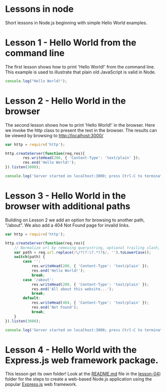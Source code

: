 # Lessons in node
Short lessons in Node.js beginning with simple Hello World examples.

# Lesson 1 - Hello World from the command line
The first lesson shows how to print 'Hello World!' from the command line. 
This example is used to illustrate that plain old JavaScript is valid in Node.

```javascript
console.log("Hello World!");
```

# Lesson 2 - Hello World in the browser
The second lesson shows how to print 'Hello World!' in the browser. 
Here we invoke the http class to present the text in the browser.
The results can be viewed by browsing to [http://localhost:3000/](http://localhost:3000/)

```javascript
var http = require('http');

http.createServer(function(req,res){
        res.writeHead(200, { 'Content-Type': 'text/plain' });
        res.end('Hello World!');
}).listen(3000);

console.log('Server started on localhost:3000; press Ctrl-C to terminate....');
```

# Lesson 3 - Hello World in the browser with additional paths
Building on Lesson 2 we add an option for browsing to another path, "/about".
We also add a 404 Not Found page for invalid links.
```javascript
var http = require('http');

http.createServer(function(req,res){
	// Normalize url by removing querystring, optional trailing slash, and making it lowercase.
	var path = req.url.replace(/\/?(?:\?.*)?$/, '').toLowerCase();
	switch(path) {
		case '':
			res.writeHead(200, { 'Content-Type': 'text/plain' });
			res.end('Hello World!');
			break;
		case '/about':
			res.writeHead(200, { 'Content-Type': 'text/plain' });
			res.end('All about this website...');
			break;
		default:
			res.writeHead(404, { 'Content-Type': 'text/plain' });
			res.end('Not Found');
			break;
	}
}).listen(3000);

console.log('Server started on localhost:3000; press Ctrl-C to terminate....');
```


# Lesson 4 - Hello World with the Express.js web framework package.

This lesson get its own folder! Look at the [README.md](./lesson-04/README.md) file in the [lesson-04](./lesson-04)) folder for the steps to create a web-based Node.js application using the popular [Express.js](https://expressjs.com/) web framework.


